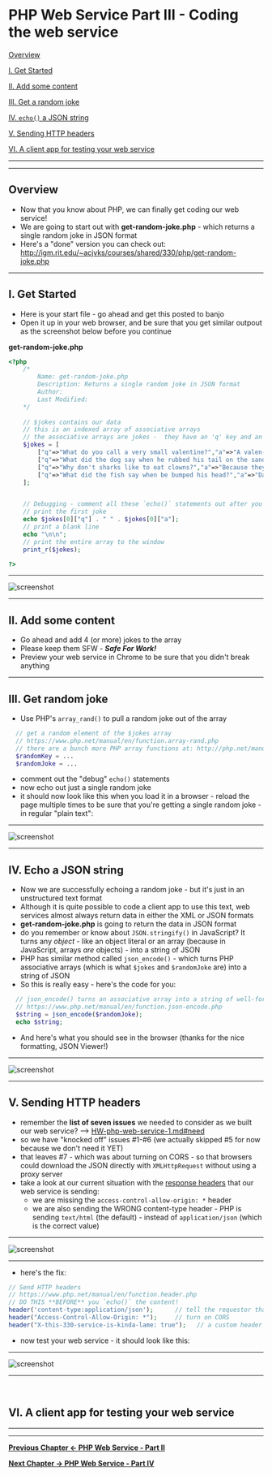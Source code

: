 # PHP Web Service Part III - Coding the web service

[Overview](#overview)

[I. Get Started](#get-started)

[II. Add some content](#add-some-content)

[III. Get a random joke](#get-a-random-joke)

[IV. `echo()` a JSON string](#echo-a-json-string)

[V. Sending HTTP headers](#sending-http-headers)

[VI. A client app for testing your web service](#client-app)

<hr><hr>

<a id="overview" />

## Overview
- Now that you know about PHP, we can finally get coding our web service!
- We are going to start out with **get-random-joke.php** - which returns a single random joke in JSON format
- Here's a "done" version you can check out: http://igm.rit.edu/~acjvks/courses/shared/330/php/get-random-joke.php

<hr>

<a id="get-started" />

## I. Get Started

- Here is your start file - go ahead and get this posted to banjo
- Open it up in your web browser, and be sure that you get similar outpout as the screenshot below before you continue

**get-random-joke.php**

```php
<?php
	/*
		Name: get-random-joke.php
		Description: Returns a single random joke in JSON format
		Author: 
		Last Modified: 
	*/
	
	// $jokes contains our data
	// this is an indexed array of associative arrays
	// the associative arrays are jokes -  they have an 'q' key and an 'a' key
	$jokes = [
		["q"=>"What do you call a very small valentine?","a"=>"A valen-tiny!"],
		["q"=>"What did the dog say when he rubbed his tail on the sandpaper?","a"=>"Ruff, Ruff!"],
		["q"=>"Why don't sharks like to eat clowns?","a"=>"Because they taste funny!"],
		["q"=>"What did the fish say when be bumped his head?","a"=>"Dam!"]
	];


	// Debugging - comment all these `echo()` statements out after you verify that everything works
	// print the first joke
	echo $jokes[0]["q"] . " " . $jokes[0]["a"]; 
	// print a blank line
	echo "\n\n"; 
	// print the entire array to the window
	print_r($jokes); 

?>
```


<hr>

![screenshot](./_images/HW-php-web-service-6.jpg)

<hr>

<a id="add-some-content" />

## II. Add some content

- Go ahead and add 4 (or more) jokes to the array
- Please keep them SFW - ***Safe For Work!***
- Preview your web service in Chrome to be sure that you didn't break anything

<hr>

<a id="get-random-joke" />

## III. Get random joke

- Use PHP's `array_rand()` to pull a random joke out of the array

```php
  // get a random element of the $jokes array
  // https://www.php.net/manual/en/function.array-rand.php
  // there are a bunch more PHP array functions at: http://php.net/manual/en/ref.array.php
  $randomKey = ...
  $randomJoke = ...
```

- comment out the "debug" `echo()` statements
- now echo out just a single random joke
- it should now look like this when you load it in a browser - reload the page multiple times to be sure that you're getting a single random joke - in regular "plain text":

<hr>

![screenshot](./_images/HW-php-web-service-7.jpg)

<hr>

<a id="echo-a-json-string" />

## IV. Echo a JSON string

- Now we are successfully echoing a random joke - but it's just in an unstructured text format
- Although it is quite possible to code a client app to use this text, web services almost always return data in either the XML or JSON formats
- **get-random-joke.php** is going to return the data in JSON format
- do you remember or know about `JSON.stringify()` in JavaScript? It turns any *object* - like an object literal or an array (because in JavaScript, arrays *are* objects) - into a string of JSON
- PHP has similar method called `json_encode()` - which turns PHP associative arrays (which is what `$jokes` and `$randomJoke` are) into a string of JSON
- So this is really easy - here's the code for you:

```php
  // json_encode() turns an associative array into a string of well-formed JSON
  // https://www.php.net/manual/en/function.json-encode.php
  $string = json_encode($randomJoke);
  echo $string;
```

- And here's what you should see in the browser (thanks for the nice formatting, JSON Viewer!)

<hr>

![screenshot](./_images/HW-php-web-service-8.jpg)

<hr>

<a id="sending-http-headers" />

## V. Sending HTTP headers

- remember the **list of seven issues** we needed to consider as we built our web service? --> [HW-php-web-service-1.md#need](./HW-php-web-service-1.md#need)
- so we have "knocked off" issues #1-#6 (we actually skipped #5 for now because we don't need it YET)
- that leaves #7 - which was about turning on CORS - so that browsers could download the JSON directly with `XMLHttpRequest` without using a proxy server
- take a look at our current situation with the [response headers](https://developer.mozilla.org/en-US/docs/Glossary/Response_header) that our web service is sending:
  - we are missing the `access-control-allow-origin: *` header
  - we are also sending the WRONG content-type header - PHP is sending `text/html` (the default) - instead of `application/json` (which is the correct value)
 
 
<hr>

![screenshot](./_images/HW-php-web-service-9.jpg)

<hr>

- here's the fix:

```php
// Send HTTP headers
// https://www.php.net/manual/en/function.header.php
// DO THIS **BEFORE** you `echo()` the content!
header('content-type:application/json');      // tell the requestor that this is JSON
header("Access-Control-Allow-Origin: *");     // turn on CORS
header("X-this-330-service-is-kinda-lame: true");   // a custom header - by convention they begin with 'X'
```

- now test your web service - it should look like this:

<hr>

![screenshot](./_images/HW-php-web-service-10.jpg)

<hr>
 

<br>

<a id="client-app" />

## VI. A client app for testing your web service



<hr><hr>

**[Previous Chapter <- PHP Web Service - Part II](HW-php-web-service-2.md)**

**[Next Chapter -> PHP Web Service - Part IV](HW-php-web-service-4.md)**
